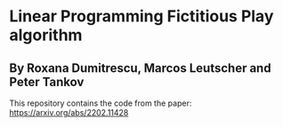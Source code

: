 # Linear Programming Fictitious Play algorithm

## By Roxana Dumitrescu, Marcos Leutscher and Peter Tankov

This repository contains the code from the paper: https://arxiv.org/abs/2202.11428
